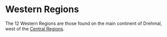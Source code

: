 # Western Regions

The 12 Western Regions are those found on the main continent of Drehmal, west of the [Central Regions](/World/Drehmal/Regions/Central_Regions/).
